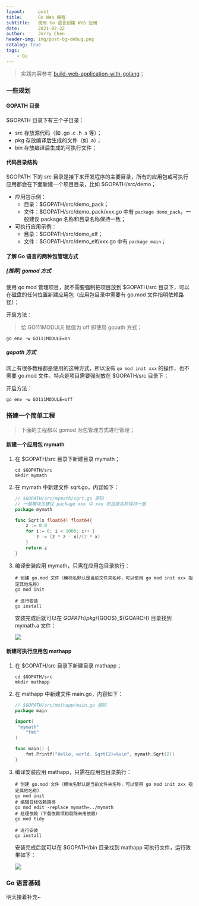 ```yaml
---
layout:     post
title:      Go Web 编程
subtitle:   使用 Go 语言创建 Web 应用
date:       2021-07-22
author:     Jerry Chen
header-img: img/post-bg-debug.png
catalog: true
tags:
    - Go
---
```


> 实践内容参考 [build-web-application-with-golang](https://github.com/astaxie/build-web-application-with-golang)；

### 一些规划

#### GOPATH 目录

$GOPATH 目录下有三个子目录：

* src 存放源代码（如 .go .c .h .s 等）；
* pkg 存放编译后生成的文件（如 .a）；
* bin 存放编译后生成的可执行文件；

#### 代码目录结构

$GOPATH 下的 src 目录是接下来开发程序的主要目录，所有的应用包或可执行应用都会在下面新建一个项目目录，比如 $GOPATH/src/demo；

* 应用包示例：
  * 目录：$GOPATH/src/demo_pack；
  * 文件：$GOPATH/src/demo_pack/xxx.go 中有 `package demo_pack`，一般建议 package 名称和目录名称保持一致；
* 可执行应用示例：
  * 目录：$GOPATH/src/demo_elf；
  * 文件：$GOPATH/src/demo_elf/xxx.go 中有 `package main`；

#### 了解 Go 语言的两种包管理方式

##### [推荐] gomod 方式

使用 go mod 管理项目，就不需要强制把项目放到 $GOPATH/src 目录下，可以在磁盘的任何位置新建应用包（应用包目录中需要有 go.mod 文件指明依赖路径）；

开启方法：

> 给 GO111MODULE 赋值为 off 即使用 gopath 方式；

```shell
go env -w GO111MODULE=on
```

##### gopath 方式

网上有很多教程都是使用的这种方式，所以没有 `go mod init xxx` 的操作，也不需要 go.mod 文件。特点是项目需要强制放在 $GOPATH/src 目录下；

开启方法：

```shell
go env -w GO111MODULE=off
```

### 搭建一个简单工程

> 下面的工程都以 gomod 为包管理方式进行管理；

#### 新建一个应用包 mymath

1. 在 $GOPATH/src 目录下新建目录 mymath；

   ```shell
   cd $GOPATH/src
   mkdir mymath
   ```

2. 在 mymath 中新建文件 sqrt.go，内容如下：

   ```go
   // $GOPATH/src/mymath/sqrt.go 源码
   // 一般模块包建议 package xxx 中 xxx 和目录名称保持一致
   package mymath
   
   func Sqrt(x float64) float64{
       z := 0.0
       for i:= 0; i < 1000; i++ {
           z -= (z * z - x)/(2 * x)
       }
       return z
   }
   ```
   
3. 编译安装应用 mymath，只需在应用包目录执行：

   ```shell
   # 创建 go.mod 文件（模块名默认是当前文件夹名称，可以使用 go mod init xxx 指定其他名称）
   go mod init
   
   # 进行安装
   go install
   ```

   安装完成后就可以在 $GOPATH/pkg/${GOOS}_${GOARCH} 目录找到 mymath.a 文件：

   ![](https://gitee.com/mypic/Images/raw/master/img/20210722235010.png)

#### 新建可执行应用包 mathapp

1. 在 $GOPATH/src 目录下新建目录 mathapp；

   ```shell
   cd $GOPATH/src
   mkdir mathapp
   ```

2. 在 mathapp 中新建文件 main.go，内容如下：

   ```go
   // $GOPATH/src/mathapp/main.go 源码
   package main
   
   import(
   	"mymath"
       "fmt"
   )
   
   func main() {
       fmt.Printf("Hello, world. Sqrt(2)=%v\n", mymath.Sqrt(2))
   }
   ```

3. 编译安装应用 mathapp，只需在应用包目录执行：

   ```shell
   # 创建 go.mod 文件（模块名默认是当前文件夹名称，可以使用 go mod init xxx 指定其他名称）
   go mod init
   # 编辑目标依赖路径
   go mod edit -replace mymath=../mymath
   # 处理依赖（下载依赖项和剔除未用依赖）
   go mod tidy
   
   # 进行安装
   go install
   ```

   安装完成后就可以在 $GOPATH/bin 目录找到 mathapp 可执行文件，运行效果如下：

   ![](https://gitee.com/mypic/Images/raw/master/img/20210723010238.png)

### Go 语言基础

明天接着补充~
